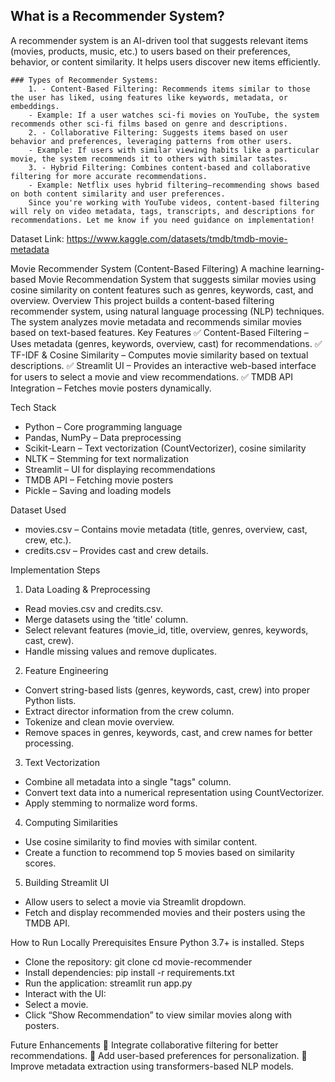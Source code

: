 
## What is a Recommender System?
A recommender system is an AI-driven tool that suggests relevant items (movies, products, music, etc.) to users based on their preferences, behavior, or content similarity. It helps users discover new items efficiently.

    ### Types of Recommender Systems:
        1. - Content-Based Filtering: Recommends items similar to those the user has liked, using features like keywords, metadata, or embeddings.
        - Example: If a user watches sci-fi movies on YouTube, the system recommends other sci-fi films based on genre and descriptions.
        2. - Collaborative Filtering: Suggests items based on user behavior and preferences, leveraging patterns from other users.
        - Example: If users with similar viewing habits like a particular movie, the system recommends it to others with similar tastes.
        3. - Hybrid Filtering: Combines content-based and collaborative filtering for more accurate recommendations.
        - Example: Netflix uses hybrid filtering—recommending shows based on both content similarity and user preferences.
        Since you're working with YouTube videos, content-based filtering will rely on video metadata, tags, transcripts, and descriptions for recommendations. Let me know if you need guidance on implementation!

Dataset Link: https://www.kaggle.com/datasets/tmdb/tmdb-movie-metadata

Movie Recommender System (Content-Based Filtering)
A machine learning-based Movie Recommendation System that suggests similar movies using cosine similarity on content features such as genres, keywords, cast, and overview.
Overview
This project builds a content-based filtering recommender system, using natural language processing (NLP) techniques. The system analyzes movie metadata and recommends similar movies based on text-based features.
Key Features
✅ Content-Based Filtering – Uses metadata (genres, keywords, overview, cast) for recommendations.
✅ TF-IDF & Cosine Similarity – Computes movie similarity based on textual descriptions.
✅ Streamlit UI – Provides an interactive web-based interface for users to select a movie and view recommendations.
✅ TMDB API Integration – Fetches movie posters dynamically.

Tech Stack
- Python – Core programming language
- Pandas, NumPy – Data preprocessing
- Scikit-Learn – Text vectorization (CountVectorizer), cosine similarity
- NLTK – Stemming for text normalization
- Streamlit – UI for displaying recommendations
- TMDB API – Fetching movie posters
- Pickle – Saving and loading models

Dataset Used
- movies.csv – Contains movie metadata (title, genres, overview, cast, crew, etc.).
- credits.csv – Provides cast and crew details.

Implementation Steps
1. Data Loading & Preprocessing
- Read movies.csv and credits.csv.
- Merge datasets using the 'title' column.
- Select relevant features (movie_id, title, overview, genres, keywords, cast, crew).
- Handle missing values and remove duplicates.
2. Feature Engineering
- Convert string-based lists (genres, keywords, cast, crew) into proper Python lists.
- Extract director information from the crew column.
- Tokenize and clean movie overview.
- Remove spaces in genres, keywords, cast, and crew names for better processing.
3. Text Vectorization
- Combine all metadata into a single "tags" column.
- Convert text data into a numerical representation using CountVectorizer.
- Apply stemming to normalize word forms.
4. Computing Similarities
- Use cosine similarity to find movies with similar content.
- Create a function to recommend top 5 movies based on similarity scores.
5. Building Streamlit UI
- Allow users to select a movie via Streamlit dropdown.
- Fetch and display recommended movies and their posters using the TMDB API.

How to Run Locally
Prerequisites
Ensure Python 3.7+ is installed.
Steps
- Clone the repository:
git clone [<repo-link>](https://github.com/DipaliKhatua/Movie-Recommender-System-Content-Based---Machine-Learning)
cd movie-recommender
- Install dependencies:
pip install -r requirements.txt
- Run the application:
streamlit run app.py
- Interact with the UI:
- Select a movie.
- Click “Show Recommendation” to view similar movies along with posters.

Future Enhancements
📌 Integrate collaborative filtering for better recommendations.
📌 Add user-based preferences for personalization.
📌 Improve metadata extraction using transformers-based NLP models.
